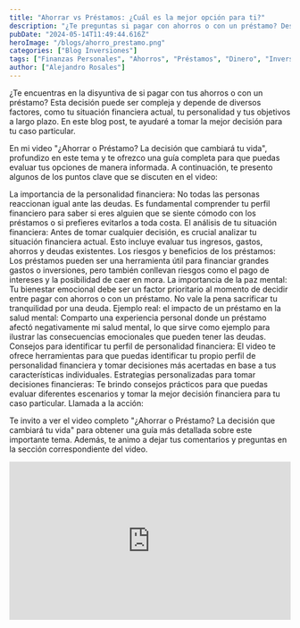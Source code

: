```yaml
---
title: "Ahorrar vs Préstamos: ¿Cuál es la mejor opción para ti?"
description: "¿Te preguntas si pagar con ahorros o con un préstamo? Descubre la mejor opción para ti según tu situación actual y personalidad. ¡No te pierdas este video!"
pubDate: "2024-05-14T11:49:44.616Z"
heroImage: "/blogs/ahorro_prestamo.png"
categories: ["Blog Inversiones"]
tags: ["Finanzas Personales", "Ahorros", "Préstamos", "Dinero", "Inversión", "Personalidad Financiera", "Bienestar Financiero", "Alejandro Rosales", "Consejos Financieros", "Educación Financiera", "Mentalidad Millonaria", "Libertad Financiera"]
author: ["Alejandro Rosales"]
---
```


¿Te encuentras en la disyuntiva de si pagar con tus ahorros o con un préstamo? Esta decisión puede ser compleja y depende de diversos factores, como tu situación financiera actual, tu personalidad y tus objetivos a largo plazo. En este blog post, te ayudaré a tomar la mejor decisión para tu caso particular.

En mi video "¿Ahorrar o Préstamo? La decisión que cambiará tu vida", profundizo en este tema y te ofrezco una guía completa para que puedas evaluar tus opciones de manera informada. A continuación, te presento algunos de los puntos clave que se discuten en el video:

La importancia de la personalidad financiera: No todas las personas reaccionan igual ante las deudas. Es fundamental comprender tu perfil financiero para saber si eres alguien que se siente cómodo con los préstamos o si prefieres evitarlos a toda costa.
El análisis de tu situación financiera: Antes de tomar cualquier decisión, es crucial analizar tu situación financiera actual. Esto incluye evaluar tus ingresos, gastos, ahorros y deudas existentes.
Los riesgos y beneficios de los préstamos: Los préstamos pueden ser una herramienta útil para financiar grandes gastos o inversiones, pero también conllevan riesgos como el pago de intereses y la posibilidad de caer en mora.
La importancia de la paz mental: Tu bienestar emocional debe ser un factor prioritario al momento de decidir entre pagar con ahorros o con un préstamo. No vale la pena sacrificar tu tranquilidad por una deuda.
Ejemplo real: el impacto de un préstamo en la salud mental: Comparto una experiencia personal donde un préstamo afectó negativamente mi salud mental, lo que sirve como ejemplo para ilustrar las consecuencias emocionales que pueden tener las deudas.
Consejos para identificar tu perfil de personalidad financiera: El video te ofrece herramientas para que puedas identificar tu propio perfil de personalidad financiera y tomar decisiones más acertadas en base a tus características individuales.
Estrategias personalizadas para tomar decisiones financieras: Te brindo consejos prácticos para que puedas evaluar diferentes escenarios y tomar la mejor decisión financiera para tu caso particular.
Llamada a la acción:

Te invito a ver el video completo "¿Ahorrar o Préstamo? La decisión que cambiará tu vida" para obtener una guía más detallada sobre este importante tema. Además, te animo a dejar tus comentarios y preguntas en la sección correspondiente del video.


<div class="iframe-container" style="position: relative; width: 100%; height: 0; padding-bottom: 56.25%; overflow: hidden;">
  <iframe width="560" height="315" src="https://www.youtube.com/embed/lNj-DRb_ORQ?si=71va40NVymM-cExo" title="YouTube video player" frameborder="0" allow="accelerometer; autoplay; clipboard-write; encrypted-media; gyroscope; picture-in-picture; web-share" allowfullscreen style="position: absolute; top: 0; left: 0; width: 100%; height: 100%; border: none;"></iframe>
</div>